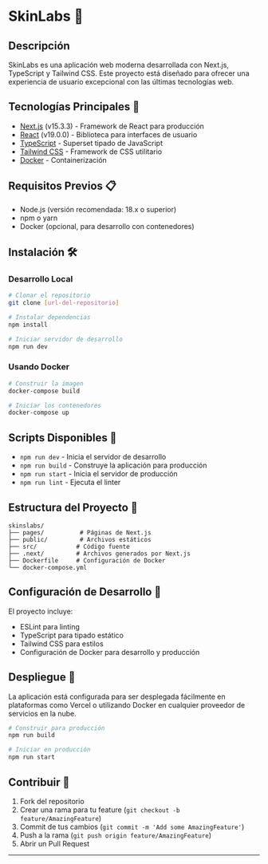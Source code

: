 # SkinLabs 🌟

## Descripción
SkinLabs es una aplicación web moderna desarrollada con Next.js, TypeScript y Tailwind CSS. Este proyecto está diseñado para ofrecer una experiencia de usuario excepcional con las últimas tecnologías web.

## Tecnologías Principales 🚀
- [Next.js](https://nextjs.org/) (v15.3.3) - Framework de React para producción
- [React](https://reactjs.org/) (v19.0.0) - Biblioteca para interfaces de usuario
- [TypeScript](https://www.typescriptlang.org/) - Superset tipado de JavaScript
- [Tailwind CSS](https://tailwindcss.com/) - Framework de CSS utilitario
- [Docker](https://www.docker.com/) - Containerización

## Requisitos Previos 📋
- Node.js (versión recomendada: 18.x o superior)
- npm o yarn
- Docker (opcional, para desarrollo con contenedores)

## Instalación 🛠️

### Desarrollo Local
```bash
# Clonar el repositorio
git clone [url-del-repositorio]

# Instalar dependencias
npm install

# Iniciar servidor de desarrollo
npm run dev
```

### Usando Docker
```bash
# Construir la imagen
docker-compose build

# Iniciar los contenedores
docker-compose up
```

## Scripts Disponibles 📜
- `npm run dev` - Inicia el servidor de desarrollo
- `npm run build` - Construye la aplicación para producción
- `npm run start` - Inicia el servidor de producción
- `npm run lint` - Ejecuta el linter

## Estructura del Proyecto 📁
```
skinslabs/
├── pages/          # Páginas de Next.js
├── public/         # Archivos estáticos
├── src/           # Código fuente
├── .next/         # Archivos generados por Next.js
├── Dockerfile     # Configuración de Docker
└── docker-compose.yml
```

## Configuración de Desarrollo 🔧
El proyecto incluye:
- ESLint para linting
- TypeScript para tipado estático
- Tailwind CSS para estilos
- Configuración de Docker para desarrollo y producción

## Despliegue 🚀
La aplicación está configurada para ser desplegada fácilmente en plataformas como Vercel o utilizando Docker en cualquier proveedor de servicios en la nube.

```bash
# Construir para producción
npm run build

# Iniciar en producción
npm run start
```

## Contribuir 🤝
1. Fork del repositorio
2. Crear una rama para tu feature (`git checkout -b feature/AmazingFeature`)
3. Commit de tus cambios (`git commit -m 'Add some AmazingFeature'`)
4. Push a la rama (`git push origin feature/AmazingFeature`)
5. Abrir un Pull Request


---


